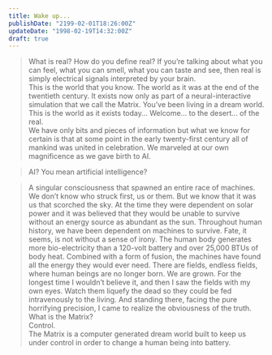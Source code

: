 ```yaml
---
title: Wake up...
publishDate: "2199-02-01T18:26:00Z"
updateDate: "1998-02-19T14:32:00Z"
draft: true
---
```


>What is real? How do you define real? If you’re talking about what you can feel, what you can smell, what you can taste and see, then real is simply electrical signals interpreted by your brain.<br> This is the world that you know. The world as it was at the end of the twentieth century. It exists now only as part of a neural-interactive simulation that we call the Matrix. You’ve been living in a dream world.<br> This is the world as it exists today... Welcome... to the desert... of the real.<br>  We have only bits and pieces of information but what we know for certain is that at some point in the early twenty-first century all of mankind was united in celebration. We marveled at our own magnificence as we gave birth to AI.

>AI? You mean artificial intelligence?

>A singular consciousness that spawned an entire race of machines. We don’t know who struck first, us or them. But we know that it was us that scorched the sky. At the time they were dependent on solar power and it was believed that they would be unable to survive without an energy source as abundant as the sun. Throughout human history, we have been dependent on machines to survive. Fate, it seems, is not without a sense of irony. The human body generates more bio-electricity than a 120-volt battery and over 25,000 BTUs of body heat. Combined with a form of fusion, the machines have found all the energy they would ever need. There are fields, endless fields, where human beings are no longer born. We are grown. For the longest time I wouldn’t believe it, and then I saw the fields with my own eyes. Watch them liquefy the dead so they could be fed intravenously to the living. And standing there, facing the pure horrifying precision, I came to realize the obviousness of the truth.<br> What is the Matrix?<br> Control.<br> The Matrix is a computer generated dream world built to keep us under control in order to change a human being into battery.